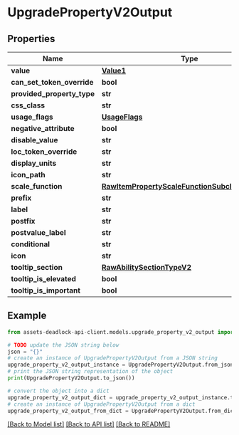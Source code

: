 # UpgradePropertyV2Output


## Properties

Name | Type | Description | Notes
------------ | ------------- | ------------- | -------------
**value** | [**Value1**](Value1.md) |  | [optional] 
**can_set_token_override** | **bool** |  | [optional] 
**provided_property_type** | **str** |  | [optional] 
**css_class** | **str** |  | [optional] 
**usage_flags** | [**UsageFlags**](UsageFlags.md) |  | [optional] 
**negative_attribute** | **bool** |  | [optional] 
**disable_value** | **str** |  | [optional] 
**loc_token_override** | **str** |  | [optional] 
**display_units** | **str** |  | [optional] 
**icon_path** | **str** |  | [optional] 
**scale_function** | [**RawItemPropertyScaleFunctionSubclassV2Output**](RawItemPropertyScaleFunctionSubclassV2Output.md) |  | [optional] 
**prefix** | **str** |  | [optional] 
**label** | **str** |  | [optional] 
**postfix** | **str** |  | [optional] 
**postvalue_label** | **str** |  | [optional] 
**conditional** | **str** |  | [optional] 
**icon** | **str** |  | [optional] 
**tooltip_section** | [**RawAbilitySectionTypeV2**](RawAbilitySectionTypeV2.md) |  | [optional] 
**tooltip_is_elevated** | **bool** |  | [optional] 
**tooltip_is_important** | **bool** |  | [optional] 

## Example

```python
from assets-deadlock-api-client.models.upgrade_property_v2_output import UpgradePropertyV2Output

# TODO update the JSON string below
json = "{}"
# create an instance of UpgradePropertyV2Output from a JSON string
upgrade_property_v2_output_instance = UpgradePropertyV2Output.from_json(json)
# print the JSON string representation of the object
print(UpgradePropertyV2Output.to_json())

# convert the object into a dict
upgrade_property_v2_output_dict = upgrade_property_v2_output_instance.to_dict()
# create an instance of UpgradePropertyV2Output from a dict
upgrade_property_v2_output_from_dict = UpgradePropertyV2Output.from_dict(upgrade_property_v2_output_dict)
```
[[Back to Model list]](../README.md#documentation-for-models) [[Back to API list]](../README.md#documentation-for-api-endpoints) [[Back to README]](../README.md)


